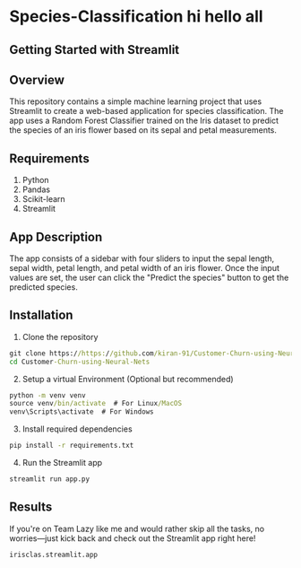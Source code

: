 # Species-Classification hi hello all 
## Getting Started with Streamlit 

## Overview
This repository contains a simple machine learning project that uses Streamlit to create a web-based application for species classification. The app uses a Random Forest Classifier trained on the Iris dataset to predict the species of an iris flower based on its sepal and petal measurements.

## Requirements
1. Python
2. Pandas
3. Scikit-learn
4. Streamlit

## App Description 
The app consists of a sidebar with four sliders to input the sepal length, sepal width, petal length, and petal width of an iris flower. Once the input values are set, the user can click the "Predict the species" button to get the predicted species.

## Installation 
1. Clone the repository
```cmd
git clone https://https://github.com/kiran-91/Customer-Churn-using-Neural-Nets.git
cd Customer-Churn-using-Neural-Nets
```
2. Setup a virtual Environment (Optional but recommended)
```cmd
python -m venv venv
source venv/bin/activate  # For Linux/MacOS
venv\Scripts\activate  # For Windows
```
3. Install required dependencies
```cmd
pip install -r requirements.txt
```
4. Run the Streamlit app
```cmd
streamlit run app.py
```

## Results
If you're on Team Lazy like me and would rather skip all the tasks, no worries—just kick back and check out the Streamlit app right here!
```cmd
irisclas.streamlit.app
```
